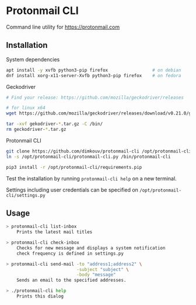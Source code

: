 # Protonmail CLI
Command line utility for https://protonmail.com

## Installation
System dependencies
```bash
apt install -y xvfb python3-pip firefox                 # on debian
dnf install xorg-x11-server-Xvfb python3-pip firefox    # on fedora
```

Geckodriver
```bash
# Find your release: https://github.com/mozilla/geckodriver/releases

# for linux x64
wget https://github.com/mozilla/geckodriver/releases/download/v0.21.0/geckodriver-v0.21.0-linux64.tar.gz

tar -xvf gekodriver-*.tar.gz -C /bin/
rm geckodriver-*.tar.gz
```

Protonmail CLI
```bash
git clone https://github.com/dimkouv/protonmail-cli /opt/protonmail-cli
ln -s /opt/protonmail-cli/protonmail-cli.py /bin/protonmail-cli

pip3 install -r /opt/protonmail-cli/requirements.pip
```

Test the installation by running `protonmail-cli help` on a new terminal.

Settings including user credentials can be specified on  `/opt/protonmail-cli/settings.py`


## Usage

```bash
> protonmail-cli list-inbox
    Prints the latest mail titles

> protonmail-cli check-inbox
    Checks for new message and displays a system notification
    check frequency is defined in settings.py

> protonmail-cli send-mail -to "address1;address2" \
                           -subject "subject" \
                           -body "message"
    Sends an email to the specified addresses.

> ./protonmail-cli help
    Prints this dialog
```
